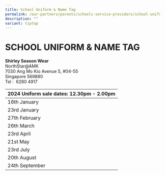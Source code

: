 ```yaml
---
title: School Uniform & Name Tag
permalink: /our-partners/parents/schools-service-providers/school-uniform-n-name-tag/
description: ""
variant: tiptap
---
```

# **SCHOOL UNIFORM & NAME TAG**

**Shirley Season Wear**  
NorthStar@AMK  
7030 Ang Mo Kio Avenue 5, #04-55  
Singapore 569880  
Tel :  6280 4917

| 2024 Uniform sale dates: 12.30pm - 2.00pm | 
| ---------------------------------------- | 
| 16th January                             |
| 23rd January                             |
| 27th February                            |
| 26th March                                |
| 23rd April                                |
| 21st May                                  |
| 23rd July                                 |
| 20th August                               |
| 24th September                            |